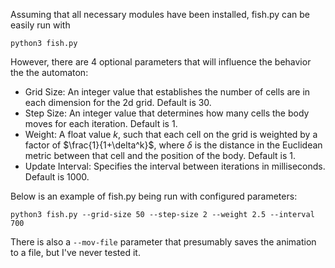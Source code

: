 Assuming that all necessary modules have been installed, fish.py can be easily run with

```python3 fish.py```

However, there are 4 optional parameters that will influence the behavior the the automaton:

- Grid Size: An integer value that establishes the number of cells are in each dimension for the 2d grid. Default is 30.
- Step Size: An integer value that determines how many cells the body moves for each iteration. Default is 1.
- Weight: A float value $k$, such that each cell on the grid is weighted by a factor of $\frac{1}{1+\delta^k}$, where $\delta$ is the distance in the Euclidean metric between that cell and the position of the body. Default is 1.
- Update Interval: Specifies the interval between iterations in milliseconds. Default is 1000.

Below is an example of fish.py being run with configured parameters:

```python3 fish.py --grid-size 50 --step-size 2 --weight 2.5 --interval 700```

There is also a ```--mov-file``` parameter that presumably saves the animation to a file, but I've never tested it.
